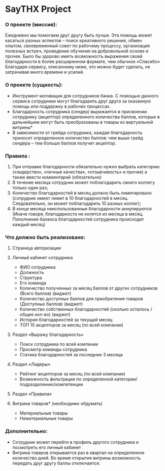 # SayTHX Project

### О проекте (миссия):

Ежедневно мы помогаем друг другу быть лучше.
Эта помощь может касаться разных аспектов – поиск креативного решения, обмен опытом, своевременный совет по рабочему процессу, организация полезных встреч, проведение обучения на добровольной основе и прочее.
Было бы здорово иметь возможность выражения своей благодарности в более расширенном формате, чем обычное «Спасибо»
Благодаря сервису, описанному ниже, это можно будет сделать, не затрачивая много времени и усилий.

### О проекте (сущность):

- Инструмент мотивации для сотрудников банка. С помощью данного сервиса сотрудники могут благодарить друг друга за оказанную помощь или поддержку в рабочих процессах.
- Благодарность сотрудника (сендер) выражается в присвоении сотруднику (акцептор) определенного количества баллов, которые в дальнейшем могут быть преобразованы в товары из виртуальной витрины\*
- В зависимости от грейда сотрудника, каждая благодарность приносит определенное количество баллов: чем выше грейд сендера – тем больше баллов получит акцептор.

### Правила :

1. При отправке благодарности обязательно нужно выбрать категорию («лидерство», «личные качества», «отзывчивость» и прочее) а также ввести комментарий (обязательно)
2. В течение месяца сотрудник может поблагодарить своего коллегу только один раз;
3. Количество благодарностей в месяц должно быть лимитировано (сотрудник имеет лимит в 10 благодарностей в месяц. Следовательно, он может поблагодарить 10 разных коллег);
4. В конце месяца неиспользованные благодарности аннулируются (Иначе говоря, благодарности не копятся из месяца в месяц. Пополнение баланса благодарностей сотрудника происходит каждый месяц)

### Что должно быть реализовано:

1. Страница авторизации
2. Личный кабинет сотрудника

   - ФИО сотрудника
   - Должность
   - Структура
   - Его команда
   - Количество полученных за месяц баллов от других сотрудников (Всего баллов) (виджет)
   - Количество доступных баллов для приобретения товаров (Доступных баллов) (виджет)
   - Количество собственных благодарностей (сколько осталось / общее кол-во) (виджет)
   - История благодарностей за текущий месяц
   - ТОП 10 акцепторов за месяц (по всей компании)

3. Раздел «Выражу благодарность»

   - Поиск сотрудника по всей компании
   - Просмотр команды сотрудника
   - Статика благодарностей за последние 3 месяца

4. Раздел «Лидеры»

   - Рейтинг акцепторов за месяц (по всей компании)
   - Возможность фильтрации по определенной категории/подразделению/компетенции

5. Раздел «Правила»
6. Витрина товаров\* (необходимо обдумать)
   - Материальные товары
   - Нематериальные товары

### Дополнительно:

- Сотрудник может перейти в профиль другого сотрудника и посмотреть его личный кабинет
- Витрина товаров открывается раз в квартал на определенное количество дней. Во время открытия витрины возможность передать друг другу баллы отключается.
